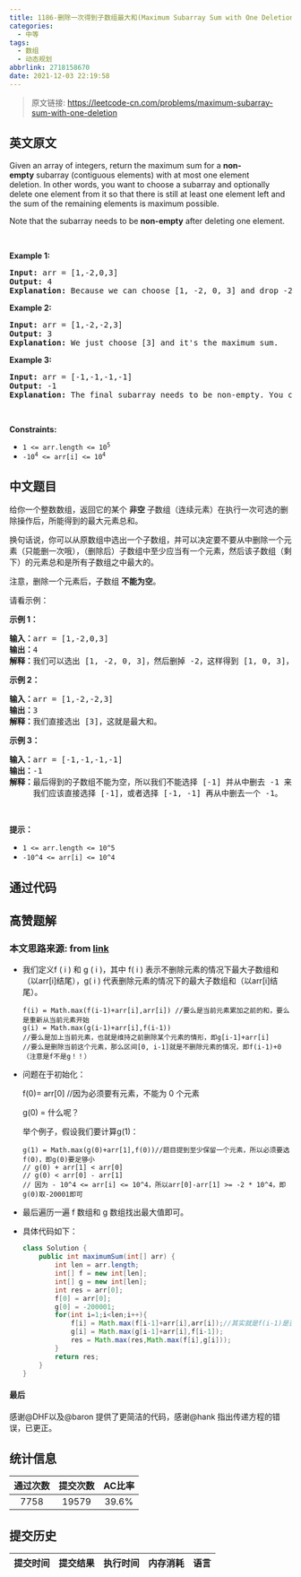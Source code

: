 ```yaml
---
title: 1186-删除一次得到子数组最大和(Maximum Subarray Sum with One Deletion)
categories:
  - 中等
tags:
  - 数组
  - 动态规划
abbrlink: 2718158670
date: 2021-12-03 22:19:58
---
```


> 原文链接: https://leetcode-cn.com/problems/maximum-subarray-sum-with-one-deletion


## 英文原文
<div><p>Given an array of integers, return the maximum sum for a <strong>non-empty</strong>&nbsp;subarray (contiguous elements) with at most one element deletion.&nbsp;In other words, you want to choose a subarray and optionally delete one element from it so that there is still at least one element left and the&nbsp;sum of the remaining elements is maximum possible.</p>

<p>Note that the subarray needs to be <strong>non-empty</strong> after deleting one element.</p>

<p>&nbsp;</p>
<p><strong>Example 1:</strong></p>

<pre>
<strong>Input:</strong> arr = [1,-2,0,3]
<strong>Output:</strong> 4
<strong>Explanation: </strong>Because we can choose [1, -2, 0, 3] and drop -2, thus the subarray [1, 0, 3] becomes the maximum value.</pre>

<p><strong>Example 2:</strong></p>

<pre>
<strong>Input:</strong> arr = [1,-2,-2,3]
<strong>Output:</strong> 3
<strong>Explanation: </strong>We just choose [3] and it&#39;s the maximum sum.
</pre>

<p><strong>Example 3:</strong></p>

<pre>
<strong>Input:</strong> arr = [-1,-1,-1,-1]
<strong>Output:</strong> -1
<strong>Explanation:</strong>&nbsp;The final subarray needs to be non-empty. You can&#39;t choose [-1] and delete -1 from it, then get an empty subarray to make the sum equals to 0.
</pre>

<p>&nbsp;</p>
<p><strong>Constraints:</strong></p>

<ul>
	<li><code>1 &lt;= arr.length &lt;= 10<sup>5</sup></code></li>
	<li><code>-10<sup>4</sup> &lt;= arr[i] &lt;= 10<sup>4</sup></code></li>
</ul>
</div>

## 中文题目
<div><p>给你一个整数数组，返回它的某个&nbsp;<strong>非空</strong> 子数组（连续元素）在执行一次可选的删除操作后，所能得到的最大元素总和。</p>

<p>换句话说，你可以从原数组中选出一个子数组，并可以决定要不要从中删除一个元素（只能删一次哦），（删除后）子数组中至少应当有一个元素，然后该子数组（剩下）的元素总和是所有子数组之中最大的。</p>

<p>注意，删除一个元素后，子数组 <strong>不能为空</strong>。</p>

<p>请看示例：</p>

<p><strong>示例 1：</strong></p>

<pre><strong>输入：</strong>arr = [1,-2,0,3]
<strong>输出：</strong>4
<strong>解释：</strong>我们可以选出 [1, -2, 0, 3]，然后删掉 -2，这样得到 [1, 0, 3]，和最大。</pre>

<p><strong>示例 2：</strong></p>

<pre><strong>输入：</strong>arr = [1,-2,-2,3]
<strong>输出：</strong>3
<strong>解释：</strong>我们直接选出 [3]，这就是最大和。
</pre>

<p><strong>示例 3：</strong></p>

<pre><strong>输入：</strong>arr = [-1,-1,-1,-1]
<strong>输出：</strong>-1
<strong>解释：</strong>最后得到的子数组不能为空，所以我们不能选择 [-1] 并从中删去 -1 来得到 0。
     我们应该直接选择 [-1]，或者选择 [-1, -1] 再从中删去一个 -1。
</pre>

<p>&nbsp;</p>

<p><strong>提示：</strong></p>

<ul>
	<li><code>1 &lt;= arr.length &lt;= 10^5</code></li>
	<li><code>-10^4 &lt;= arr[i] &lt;= 10^4</code></li>
</ul>
</div>

## 通过代码
<RecoDemo>
</RecoDemo>


## 高赞题解
### 本文思路来源: from [link](https://***.com/file_system/file/content/whole/index/content/5466) 

- 我们定义f ( i ) 和 g ( i )，其中 f( i ) 表示不删除元素的情况下最大子数组和（以arr[i]结尾），g( i ) 代表删除元素的情况下的最大子数组和（以arr[i]结尾）。

    ```
    f(i) = Math.max(f(i-1)+arr[i],arr[i]) //要么是当前元素累加之前的和，要么是重新从当前元素开始
    g(i) = Math.max(g(i-1)+arr[i],f(i-1)) 
    //要么是加上当前元素，也就是维持之前删除某个元素的情形，即g[i-1]+arr[i]
    //要么是删除当前这个元素，那么区间[0, i-1]就是不删除元素的情况，即f(i-1)+0（注意是f不是g！！）
    ```

- 问题在于初始化：

    f(0)= arr[0] //因为必须要有元素，不能为 0 个元素

    g(0) = 什么呢？

    举个例子，假设我们要计算g(1)：

    ```
    g(1) = Math.max(g(0)+arr[1],f(0))//题目提到至少保留一个元素，所以必须要选f(0)，即g(0)要足够小
    // g(0) + arr[1] < arr[0]
    // g(0) < arr[0] - arr[1]
    // 因为 - 10^4 <= arr[i] <= 10^4，所以arr[0]-arr[1] >= -2 * 10^4，即g(0)取-20001即可
    ```

- 最后遍历一遍 f 数组和 g 数组找出最大值即可。

- 具体代码如下：

  ```java
  class Solution {
      public int maximumSum(int[] arr) {
          int len = arr.length;
          int[] f = new int[len];
          int[] g = new int[len];
          int res = arr[0]; 
          f[0] = arr[0];
          g[0] = -200001;
          for(int i=1;i<len;i++){
              f[i] = Math.max(f[i-1]+arr[i],arr[i]);//其实就是f(i-1)是否<0
              g[i] = Math.max(g[i-1]+arr[i],f[i-1]);
              res = Math.max(res,Math.max(f[i],g[i]));
          }
          return res;
      }
  }
  ```

#### 最后
感谢@DHF以及@baron 提供了更简洁的代码，感谢@hank 指出传递方程的错误，已更正。

## 统计信息
| 通过次数 | 提交次数 | AC比率 |
| :------: | :------: | :------: |
|    7758    |    19579    |   39.6%   |

## 提交历史
| 提交时间 | 提交结果 | 执行时间 |  内存消耗  | 语言 |
| :------: | :------: | :------: | :--------: | :--------: |
